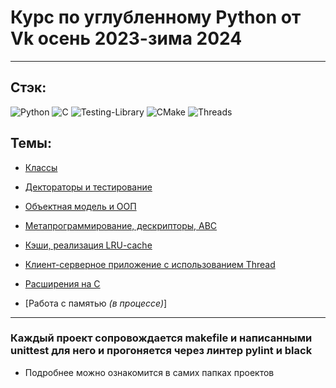 
# Курс по углубленному Python от Vk осень 2023-зима 2024

---

## **Стэк**:
![Python](https://img.shields.io/badge/python-3670A0?style=for-the-badge&logo=python&logoColor=ffdd54)
![C](https://img.shields.io/badge/c-%2300599C.svg?style=for-the-badge&logo=c&logoColor=white)
![Testing-Library](https://img.shields.io/badge/-TestingLibrary-%23E33332?style=for-the-badge&logo=testing-library&logoColor=white)
![CMake](https://img.shields.io/badge/CMake-%23008FBA.svg?style=for-the-badge&logo=cmake&logoColor=white)
![Threads](https://img.shields.io/badge/Threads-000000?style=for-the-badge&logo=Threads&logoColor=white)

## Темы: 


+ [Классы](https://github.com/toth3m00n/deep_python_vk/tree/main/01)

+ [Дектораторы и тестирование](https://github.com/toth3m00n/deep_python_vk/tree/main/02)

+ [Объектная модель и ООП](https://github.com/toth3m00n/deep_python_vk/tree/main/03)

+ [Метапрограммирование, дескрипторы, ABC](https://github.com/toth3m00n/deep_python_vk/tree/main/04)

+ [Кэши, реализация LRU-cache](https://github.com/toth3m00n/deep_python_vk/tree/main/05)

+ [Клиент-серверное приложение с использованием Thread](https://github.com/toth3m00n/deep_python_vk/tree/main/06)

+ [Расширения на C](https://github.com/toth3m00n/deep_python_vk/tree/main/09)

+ [Работа с памятью *(в процессе)*]

---

### Каждый проект сопровождается makefile и написанными unittest для него и прогоняется через линтер pylint и black 
- Подробнее можно ознакомится в самих папках проектов


